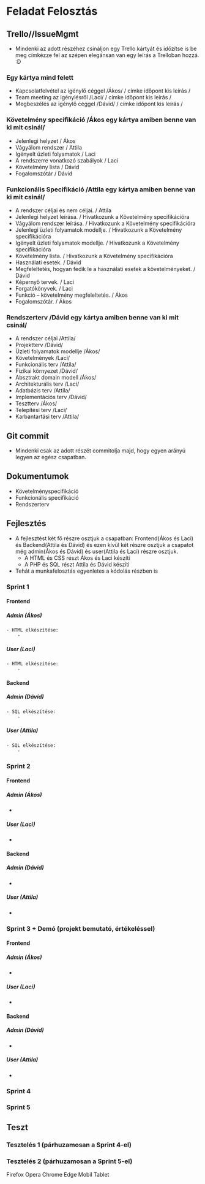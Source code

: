 # Feladat Felosztás

## Trello//IssueMgmt

- Mindenki az adott részéhez csináljon egy Trello kártyát és időzítse is be meg címkézze fel az szépen elegánsan van
egy leírás a Trelloban hozzá. :D 

### Egy kártya mind felett
- Kapcsolatfelvétel az igénylő céggel /Ákos/ / címke időpont kis leírás /
- Team meeting az igénylésről /Laci/ / címke időpont kis leírás /
- Megbeszélés az igénylő céggel /Dávid/ / címke időpont kis leírás /

### Követelmény specifikáció /Ákos egy kártya amiben benne van ki mit csinál/
- Jelenlegi helyzet / Ákos
- Vágyálom rendszer / Attila
- Igényelt üzleti folyamatok / Laci
- A rendszerre vonatkozó szabályok / Laci
- Követelmény lista / Dávid
- Fogalomszótár / Dávid

### Funkcionális Specifikáció /Attila egy kártya amiben benne van ki mit csinál/
- A rendszer céljai és nem céljai. / Attila 
- Jelenlegi helyzet leírása. / Hivatkozunk a Követelmény specifikációra
- Vágyálom rendszer leírása. / Hivatkozunk a Követelmény specifikációra
- Jelenlegi üzleti folyamatok modellje. / Hivatkozunk a Követelmény specifikációra
- Igényelt üzleti folyamatok modellje. / Hivatkozunk a Követelmény specifikációra
- Követelmény lista. / Hivatkozunk a Követelmény specifikációra
- Használati esetek. / Dávid
- Megfeleltetés, hogyan fedik le a használati esetek a követelményeket. / Dávid
- Képernyő tervek. / Laci
- Forgatókönyvek. / Laci
- Funkció – követelmény megfeleltetés. / Ákos
- Fogalomszótár. / Ákos

### Rendszerterv /Dávid egy kártya amiben benne van ki mit csinál/
- A rendszer céljai /Attila/
- Projektterv /Dávid/
- Üzleti folyamatok modellje /Ákos/
- Követelmények /Laci/
- Funkcionális terv /Attila/
- Fizikai környezet /Dávid/
- Absztrakt domain modell /Ákos/
- Architekturális terv /Laci/
- Adatbázis terv /Attila/
- Implementációs terv /Dávid/
- Tesztterv /Ákos/
- Telepítési terv /Laci/
- Karbantartási terv /Attila/

## Git commit

- Mindenki csak az adott részét commitolja majd, hogy egyen arányú legyen az egész csapatban.

## Dokumentumok

- Követelményspecifikáció
- Funkcionális specifikáció
- Rendszerterv 

## Fejlesztés

- A fejlesztést két fő részre osztjuk a csapatban: Frontend(Ákos és Laci) és Backend(Attila és Dávid) és ezen kívül két részre osztjuk a csapatot még admin(Ákos és Dávid) és user(Attila és Laci) részre osztjuk. 
	- A HTML és CSS részt Ákos és Laci készíti
	- A PHP és SQL részt Attila és Dávid készíti
- Tehát a munkafelosztás egyenletes a kódolás részben is

### Sprint 1

#### Frontend

##### Admin (Ákos)
	- HTML elkészítése:
		- 

##### User (Laci)
	- HTML elkészítése:
		- 

#### Backend

##### Admin (Dávid)
	- SQL elkészítése:
		- 

##### User (Attila)
	- SQL elkészítése:
		- 

### Sprint 2

#### Frontend

##### Admin (Ákos)
- 

##### User (Laci)
- 

#### Backend

##### Admin (Dávid)
- 

##### User (Attila)
- 

### Sprint 3 + Demó (projekt bemutató, értékeléssel)

#### Frontend

##### Admin (Ákos)
- 

##### User (Laci)
- 

#### Backend

##### Admin (Dávid)
- 

##### User (Attila)
- 

### Sprint 4 

### Sprint 5

## Teszt

### Tesztelés 1 (párhuzamosan a Sprint 4-el)

### Tesztelés 2 (párhuzamosan a Sprint 5-el)

Firefox
Opera
Chrome
Edge
Mobil
Tablet
